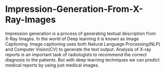 # Impression-Generation-From-X-Ray-Images
Impression generation is a process of generating textual description from X-Ray Images. In the world of Deep learning it is known as Image Captioning. Image captioning uses both Natural Language Processing(NLP) and Computer Vision(CV) to generate the text output. Analysis of X-ray reports is an important task of radiologists to recommend the correct diagnosis to the patients. But with deep learning techniques we can predict medical reports by using just medical images.
